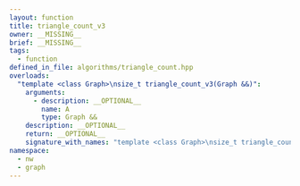 ```yaml
---
layout: function
title: triangle_count_v3
owner: __MISSING__
brief: __MISSING__
tags:
  - function
defined_in_file: algorithms/triangle_count.hpp
overloads:
  "template <class Graph>\nsize_t triangle_count_v3(Graph &&)":
    arguments:
      - description: __OPTIONAL__
        name: A
        type: Graph &&
    description: __OPTIONAL__
    return: __OPTIONAL__
    signature_with_names: "template <class Graph>\nsize_t triangle_count_v3(Graph && A)"
namespace:
  - nw
  - graph
---
```

